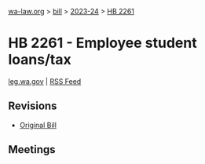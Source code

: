 [wa-law.org](/) > [bill](/bill/) > [2023-24](/bill/2023-24/) > [HB 2261](/bill/2023-24/hb/2261/)

# HB 2261 - Employee student loans/tax
[leg.wa.gov](https://app.leg.wa.gov/billsummary?BillNumber=2261&Year=2023&Initiative=false) | [RSS Feed](./rss.xml)

## Revisions
* [Original Bill](1/)

## Meetings